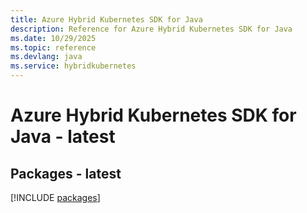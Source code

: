 ```yaml
---
title: Azure Hybrid Kubernetes SDK for Java
description: Reference for Azure Hybrid Kubernetes SDK for Java
ms.date: 10/29/2025
ms.topic: reference
ms.devlang: java
ms.service: hybridkubernetes
---
```

# Azure Hybrid Kubernetes SDK for Java - latest
## Packages - latest
[!INCLUDE [packages](hybrid-kubernetes-index.md)]
